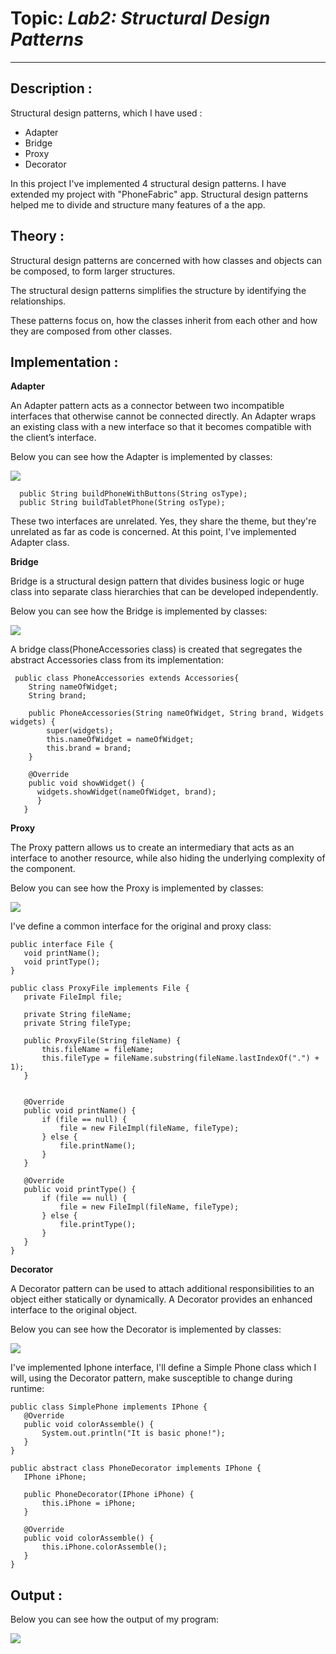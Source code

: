 # Topic: *Lab2: Structural Design Patterns*
------
## Description :
Structural design patterns, which I have used :

   * Adapter
   * Bridge
   * Proxy
   * Decorator
   
   In this project I've implemented 4 structural design patterns. I have extended my project with "PhoneFabric" app. 
   Structural design patterns helped me to divide and structure many features of a the app.

## Theory :

Structural design patterns are concerned with how classes and objects can be composed, to form larger structures.

The structural design patterns simplifies the structure by identifying the relationships.

These patterns focus on, how the classes inherit from each other and how they are composed from other classes.

## Implementation :
 **Adapter**
 
 An Adapter pattern acts as a connector between two incompatible interfaces that otherwise cannot be connected directly. An Adapter wraps an existing class with a new interface so that it becomes compatible with the client’s interface.
 
 Below you can see how the Adapter is implemented by classes:
 
 ![](/DesignPatterns/screenshots/Adapter.png)
  ~~~
    public String buildPhoneWithButtons(String osType);
    public String buildTabletPhone(String osType);
  ~~~
    
  These two interfaces are unrelated. Yes, they share the theme, but they're unrelated as far as code is concerned.
  At this point, I've implemented Adapter class.
  
  
  **Bridge**
  
  Bridge is a structural design pattern that divides business logic or huge class into separate class hierarchies that can be developed independently.
   
  Below you can see how the Bridge is implemented by classes:
 
 ![](/DesignPatterns/screenshots/Bridge.png)
 
 A bridge class(PhoneAccessories class) is created that segregates the abstract Accessories class from its implementation:
 ~~~
  public class PhoneAccessories extends Accessories{
     String nameOfWidget;
     String brand;
     
     public PhoneAccessories(String nameOfWidget, String brand, Widgets widgets) {
         super(widgets);
         this.nameOfWidget = nameOfWidget;
         this.brand = brand;
     }
 
     @Override
     public void showWidget() {
       widgets.showWidget(nameOfWidget, brand);
       }
    }
~~~

 **Proxy**
 
 The Proxy pattern allows us to create an intermediary that acts as an interface to another resource, while also hiding the underlying complexity of the component.
 
   Below you can see how the Proxy is implemented by classes:
  
  ![](/DesignPatterns/screenshots/Proxy.png)
  
 I've define a common interface for the original and proxy class:
 ~~~
public interface File {
    void printName();
    void printType();
}

public class ProxyFile implements File {
    private FileImpl file;

    private String fileName;
    private String fileType;

    public ProxyFile(String fileName) {
        this.fileName = fileName;
        this.fileType = fileName.substring(fileName.lastIndexOf(".") + 1);
    }


    @Override
    public void printName() {
        if (file == null) {
            file = new FileImpl(fileName, fileType);
        } else {
            file.printName();
        }
    }

    @Override
    public void printType() {
        if (file == null) {
            file = new FileImpl(fileName, fileType);
        } else {
            file.printType();
        }
    }
}
~~~

 **Decorator**
 
 A Decorator pattern can be used to attach additional responsibilities to an object either statically or dynamically. A Decorator provides an enhanced interface to the original object.
 
 
   Below you can see how the Decorator is implemented by classes:
  
  ![](/DesignPatterns/screenshots/Decorator.png)
  
   I've implemented Iphone interface, I'll define a Simple Phone class which I will, using the Decorator pattern, make susceptible to change during runtime:
   
 ~~~
public class SimplePhone implements IPhone {
    @Override
    public void colorAssemble() {
        System.out.println("It is basic phone!");
    }
}

public abstract class PhoneDecorator implements IPhone {
    IPhone iPhone;

    public PhoneDecorator(IPhone iPhone) {
        this.iPhone = iPhone;
    }

    @Override
    public void colorAssemble() {
        this.iPhone.colorAssemble();
    }
}
~~~

## Output :

   Below you can see how the output of my program:
  
  ![](/DesignPatterns/screenshots/MainOutput.png)